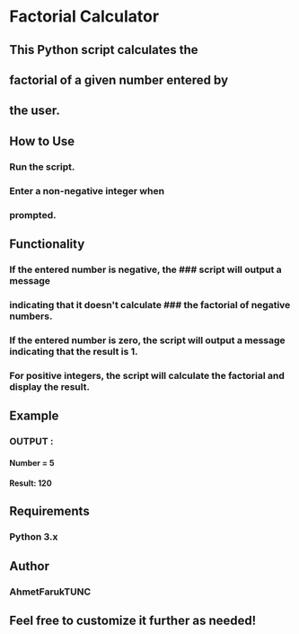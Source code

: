 # Factorial Calculator

## This Python script calculates the 

## factorial of a given number entered by 

## the user.

## How to Use

### Run the script.

### Enter a non-negative integer when 
 
### prompted.

## Functionality

### If the entered number is negative, the ### script will output a message 
### indicating that it doesn't calculate ### the factorial of negative numbers.
### If the entered number is zero, the script will output a message indicating that the result is 1.
### For positive integers, the script will calculate the factorial and display the result.

## Example

### OUTPUT :

#### Number = 5
#### Result: 120

## Requirements

### Python 3.x

## Author

### AhmetFarukTUNC


## Feel free to customize it further as needed!